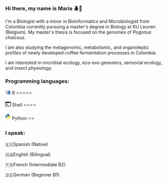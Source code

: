 ### Hi there, my name is Maria 🪲🧬

I'm a Biologist with a minor in Bioinformatics and Microbiologist from Colombia currently pursuing a master's degree in Biology at KU Leuven (Belgium). My master's thesis is focused on the genomes of _Pogonus chalceus_.

I am also studying the metagenomic, metabolomic, and organoleptic profiles of newly developed coffee fermentation processes in Colombia.

I am interested in microbial ecology, eco-evo genomics, sensorial ecology, and insect physiology.

### Programming languages:
<img src="languages/R_logo.svg.png" width="17px"/> R ⭐️⭐️⭐️⭐️⭐️

<img src="languages/img_462515.png" width="17px"/> Shell ⭐️⭐️⭐️⭐️

<img src="languages/Python-logo-notext.png" width="17px"/> Python ⭐️⭐️

### I speak:
🇪🇸Spanish (Native)

🇬🇧English (Bilingual)

🇫🇷French (Intermediate B2)

🇩🇪German (Beginner B1)

<!--
**mariamadrid19/mariamadrid19** is a ✨ _special_ ✨ repository because its `README.md` (this file) appears on your GitHub profile.

Here are some ideas to get you started:

- 🔭 I’m currently working on ...
- 🌱 I’m currently learning ...
- 👯 I’m looking to collaborate on ...
- 🤔 I’m looking for help with ...
- 💬 Ask me about ...
- 📫 How to reach me: ...
- 😄 Pronouns: ...
- ⚡ Fun fact: ...
-->
